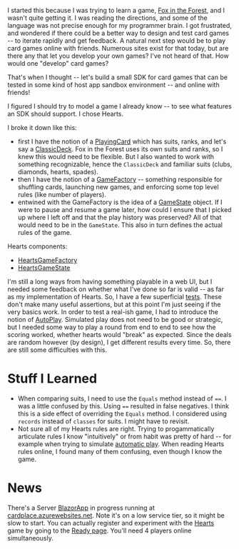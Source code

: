 I started this because I was trying to learn a game, [Fox in the Forest](https://ultraboardgames.com/the-fox-in-the-forest/game-rules.php), and I wasn't quite getting it. I was reading the directions, and some of the language was not precise enough for my programmer brain. I got frustrated, and wondered if there could be a better way to design and test card games -- to iterate rapidly and get feedback. A natural next step would be to play card games online with friends. Numerous sites exist for that today, but are there any that let you develop your own games? I've not heard of that. How would one "develop" card games?

That's when I thought -- let's build a small SDK for card games that can be tested in some kind of host app sandbox environment -- and online with friends!

I figured I should try to model a game I already know -- to see what features an SDK should support. I chose Hearts.

I broke it down like this:
- first I have the notion of a [PlayingCard](https://github.com/adamfoneil/CardGame/blob/master/CardGame.Abstractions/PlayingCard.cs) which has suits, ranks, and let's say a [ClassicDeck](https://github.com/adamfoneil/CardGameSDK/blob/master/CardGame.Abstractions/PlayingCard.cs#L22). Fox in the Forest uses its own suits and ranks, so I knew this would need to be flexible. But I also wanted to work with something recognizable, hence the `ClassicDeck` and familiar suits (clubs, diamonds, hearts, spades).
- then I have the notion of a [GameFactory](https://github.com/adamfoneil/CardGame/blob/master/CardGame.Abstractions/GameFactory.cs) -- something responsible for shuffling cards, launching new games, and enforcing some top level rules (like number of players).
- entwined with the GameFactory is the idea of a [GameState](https://github.com/adamfoneil/CardGame/blob/master/CardGame.Abstractions/GameState.cs) object. If I were to pause and resume a game later, how could I ensure that I picked up where I left off and that the play history was preserved? All of that would need to be in the `GameState`. This also in turn defines the actual rules of the game.

Hearts components:
- [HeartsGameFactory](https://github.com/adamfoneil/CardGameSDK/blob/master/Hearts/HeartsGameFactory.cs)
- [HeartsGameState](https://github.com/adamfoneil/CardGameSDK/blob/master/Hearts/HeartsGameState.cs)

I'm still a long ways from having something playable in a web UI, but I needed some feedback on whether what I've done so far is valid -- as far as my implementation of Hearts. So, I have a few superficial [tests](https://github.com/adamfoneil/CardGame/blob/master/Testing/ShuffleAndDeal.cs). These don't make many useful assertions, but at this point I'm just seeing if the very basics work. In order to test a real-ish game, I had to introduce the notion of [AutoPlay](https://github.com/adamfoneil/CardGame/blob/master/CardGame.Abstractions/Games/Hearts/HeartsGameState.cs#L128). Simulated play does not need to be good or strategic, but I needed some way to play a round from end to end to see how the scoring worked, whether hearts would "break" as expected. Since the deals are random however (by design), I get different results every time. So, there are still some difficulties with this.

# Stuff I Learned
- When comparing suits, I need to use the `Equals` method instead of `==`. I was a little confused by this. Using `==` resulted in false negatives. I think this is a side effect of overriding the `Equals` method. I considered using `records` instead of `classes` for suits. I might have to revisit.
- Not sure all of my Hearts rules are right. Trying to progammatically articulate rules I know "intuitively" or from habit was pretty of hard -- for example when trying to simulate [automatic play](https://github.com/adamfoneil/CardGameSDK/blob/master/Hearts/HeartsGameState.cs#L146). When reading Hearts rules online, I found many of them confusing, even though I know the game.

# News
There's a Server [BlazorApp](https://github.com/adamfoneil/CardGameSDK/tree/master/BlazorApp) in progress running at [cardplace.azurewebsites.net](https://cardplace.azurewebsites.net/). Note it's on a low service tier, so it might be slow to start. You can actually register and experiment with the [Hearts](https://github.com/adamfoneil/CardGameSDK/tree/master/Hearts) game by going to the [Ready page](https://cardplace.azurewebsites.net/Ready). You'll need 4 players online simultaneously.
